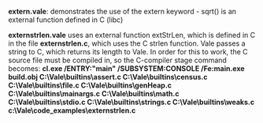 **extern.vale**: demonstrates the use of the extern keyword - sqrt() is an external function defined in C (libc)

**externstrlen.vale** uses an external function extStrLen, which is defined in C in the file **externstrlen.c**, which uses the C strlen function. Vale passes a string to C, which returns its length to Vale. 
In order for this to work, the C source file must be compiled in, so the C-compiler stage command becomes:
__cl.exe /ENTRY:"main" /SUBSYSTEM:CONSOLE /Fe:main.exe build.obj C:\Vale\builtins\assert.c C:\Vale\builtins\census.c C:\Vale\builtins\file.c C:\Vale\builtins\genHeap.c C:\Vale\builtins\mainargs.c C:\Vale\builtins\math.c C:\Vale\builtins\stdio.c C:\Vale\builtins\strings.c C:\Vale\builtins\weaks.c c:\Vale\code_examples\externstrlen.c__
